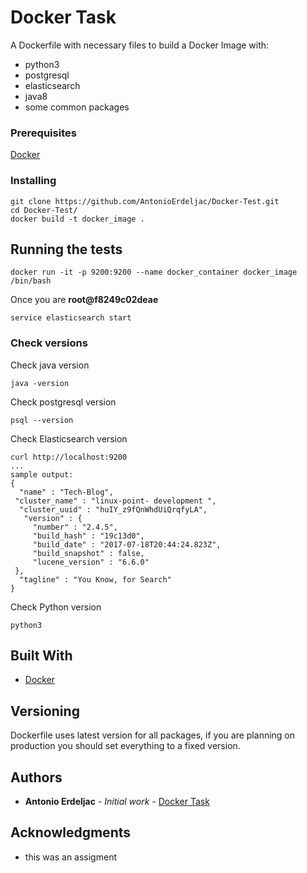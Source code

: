 # Docker Task

A Dockerfile with necessary files to build a Docker Image with:
* python3 
* postgresql
* elasticsearch 
* java8
* some common packages

### Prerequisites
[Docker](https://docker.com)

### Installing


```
git clone https://github.com/AntonioErdeljac/Docker-Test.git
cd Docker-Test/
docker build -t docker_image .
```

## Running the tests

```
docker run -it -p 9200:9200 --name docker_container docker_image /bin/bash
```
Once you are **root@f8249c02deae**
```
service elasticsearch start
```

### Check versions

Check java version

```
java -version
```
Check postgresql version

```
psql --version
```

Check Elasticsearch version
```
curl http://localhost:9200
...
sample output:
{
  "name" : "Tech-Blog",
 "cluster_name" : "linux-point- development ",
  "cluster_uuid" : "huIY_z9fQnWhdUiQrqfyLA",
   "version" : {
     "number" : "2.4.5",
     "build_hash" : "19c13d0",
     "build_date" : "2017-07-18T20:44:24.823Z",
     "build_snapshot" : false,
     "lucene_version" : "6.6.0"
 },
  "tagline" : "You Know, for Search"
}
```

Check Python version
```
python3
```


## Built With

* [Docker](http://docker.com) 


## Versioning

Dockerfile uses latest version for all packages, if you are planning on production you should set everything to a fixed version.

## Authors

* **Antonio Erdeljac** - *Initial work* - [Docker Task](https://github.com/Docker-Task)

## Acknowledgments

* this was an assigment 

